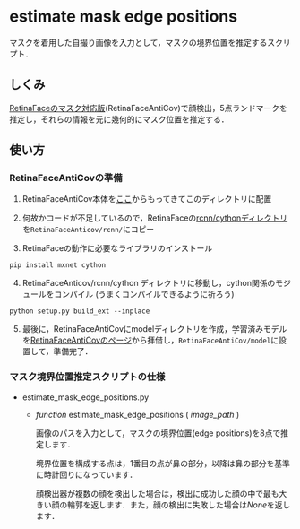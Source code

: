 # estimate mask edge positions
マスクを着用した自撮り画像を入力として，マスクの境界位置を推定するスクリプト．

## しくみ
[RetinaFaceのマスク対応版](https://github.com/deepinsight/insightface/tree/master/RetinaFaceAntiCov)(RetinaFaceAntiCov)で顔検出，5点ランドマークを推定し，それらの情報を元に幾何的にマスク位置を推定する．

## 使い方

### RetinaFaceAntiCovの準備

1.  RetinaFaceAntiCov本体を[ここ](https://github.com/deepinsight/insightface/tree/master/RetinaFaceAntiCov)からもってきてこのディレクトリに配置

2. 何故かコードが不足しているので，RetinaFaceの[rcnn/cythonディレクトリ](https://github.com/deepinsight/insightface/tree/master/RetinaFace/rcnn/cython)を`RetinaFaceAnticov/rcnn/`にコピー

3. RetinaFaceの動作に必要なライブラリのインストール

```
pip install mxnet cython
```

4. RetinaFaceAnticov/rcnn/cython ディレクトリに移動し，cython関係のモジュールをコンパイル (うまくコンパイルできるように祈ろう)
```
python setup.py build_ext --inplace
```

5. 最後に，RetinaFaceAntiCovにmodelディレクトリを作成，学習済みモデルを[RetinaFaceAntiCovのページ](https://github.com/deepinsight/insightface/tree/master/RetinaFaceAntiCov)から拝借し，`RetinaFaceAntiCov/model`に設置して，準備完了．


### マスク境界位置推定スクリプトの仕様
- estimate_mask_edge_positions.py
    - *function* estimate_mask_edge_positions ( *image_path* )

        画像のパスを入力として，マスクの境界位置(edge positions)を8点で推定します．
    
        境界位置を構成する点は，1番目の点が鼻の部分，以降は鼻の部分を基準に時計回りになっています．
        
        顔検出器が複数の顔を検出した場合は，検出に成功した顔の中で最も大きい顔の輪郭を返します．また，顔の検出に失敗した場合は*None*を返します．